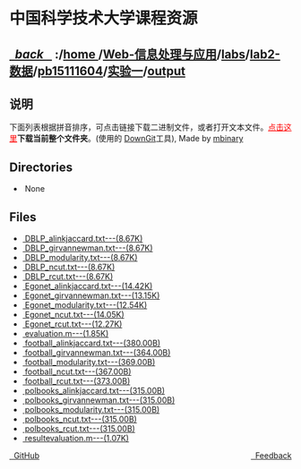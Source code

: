 
<!--
<head>
    <meta http-equiv="content-type" content="text/html; charset=utf-8">
    <title> 中国科学技术大学课程资源</title>
</head>
-->
# 中国科学技术大学课程资源

<div>
  <h2>
    <a href="../index.html">&nbsp;&nbsp;<i class="fa fa-level-up">back </i>&nbsp;&nbsp;</a>
    :/<a href="../../../../../../index.html">home <i class="fa fa-home"></i></a>/<a href="../../../../../index.html">Web-信息处理与应用</a>/<a href="../../../../index.html">labs</a>/<a href="../../../index.html">lab2-数据</a>/<a href="../../index.html">pb15111604</a>/<a href="../index.html">实验一</a>/<a href="index.html">output</a>
  </h2>
</div>

## 说明
下面列表根据拼音排序，可点击链接下载二进制文件，或者打开文本文件。<a href="http://downgit.zhoudaxiaa.com/#/home?url=https://github.com/USTC-Resource/USTC-Course/tree/master/Web-信息处理与应用/labs/lab2-数据/pb15111604/实验一/output" style="color:red" target="_black">点击这里</a>**下载当前整个文件夹**。(使用的 [DownGit](http://downgit.zhoudaxiaa.com)工具), Made by [mbinary](https://mbinary.xyz)

## Directories
<ul><li><i class="fa fa-meh-o"></i>&nbsp;None</li></ul>

## Files
<ul><li><a href="https://raw.githubusercontent.com/USTC-Resource/USTC-Course/master/Web-信息处理与应用/labs/lab2-数据/pb15111604/实验一/output/DBLP_alinkjaccard.txt"><i class="fa fa-pencil-square-o"></i>&nbsp;DBLP_alinkjaccard.txt---(8.67K)</a></li>
<li><a href="https://raw.githubusercontent.com/USTC-Resource/USTC-Course/master/Web-信息处理与应用/labs/lab2-数据/pb15111604/实验一/output/DBLP_girvannewman.txt"><i class="fa fa-pencil-square-o"></i>&nbsp;DBLP_girvannewman.txt---(8.67K)</a></li>
<li><a href="https://raw.githubusercontent.com/USTC-Resource/USTC-Course/master/Web-信息处理与应用/labs/lab2-数据/pb15111604/实验一/output/DBLP_modularity.txt"><i class="fa fa-pencil-square-o"></i>&nbsp;DBLP_modularity.txt---(8.67K)</a></li>
<li><a href="https://raw.githubusercontent.com/USTC-Resource/USTC-Course/master/Web-信息处理与应用/labs/lab2-数据/pb15111604/实验一/output/DBLP_ncut.txt"><i class="fa fa-pencil-square-o"></i>&nbsp;DBLP_ncut.txt---(8.67K)</a></li>
<li><a href="https://raw.githubusercontent.com/USTC-Resource/USTC-Course/master/Web-信息处理与应用/labs/lab2-数据/pb15111604/实验一/output/DBLP_rcut.txt"><i class="fa fa-pencil-square-o"></i>&nbsp;DBLP_rcut.txt---(8.67K)</a></li>
<li><a href="https://raw.githubusercontent.com/USTC-Resource/USTC-Course/master/Web-信息处理与应用/labs/lab2-数据/pb15111604/实验一/output/Egonet_alinkjaccard.txt"><i class="fa fa-pencil-square-o"></i>&nbsp;Egonet_alinkjaccard.txt---(14.42K)</a></li>
<li><a href="https://raw.githubusercontent.com/USTC-Resource/USTC-Course/master/Web-信息处理与应用/labs/lab2-数据/pb15111604/实验一/output/Egonet_girvannewman.txt"><i class="fa fa-pencil-square-o"></i>&nbsp;Egonet_girvannewman.txt---(13.15K)</a></li>
<li><a href="https://raw.githubusercontent.com/USTC-Resource/USTC-Course/master/Web-信息处理与应用/labs/lab2-数据/pb15111604/实验一/output/Egonet_modularity.txt"><i class="fa fa-pencil-square-o"></i>&nbsp;Egonet_modularity.txt---(12.54K)</a></li>
<li><a href="https://raw.githubusercontent.com/USTC-Resource/USTC-Course/master/Web-信息处理与应用/labs/lab2-数据/pb15111604/实验一/output/Egonet_ncut.txt"><i class="fa fa-pencil-square-o"></i>&nbsp;Egonet_ncut.txt---(14.05K)</a></li>
<li><a href="https://raw.githubusercontent.com/USTC-Resource/USTC-Course/master/Web-信息处理与应用/labs/lab2-数据/pb15111604/实验一/output/Egonet_rcut.txt"><i class="fa fa-pencil-square-o"></i>&nbsp;Egonet_rcut.txt---(12.27K)</a></li>
<li><a href="https://raw.githubusercontent.com/USTC-Resource/USTC-Course/master/Web-信息处理与应用/labs/lab2-数据/pb15111604/实验一/output/evaluation.m"><i class="fa fa-file-code-o"></i>&nbsp;evaluation.m---(1.85K)</a></li>
<li><a href="https://raw.githubusercontent.com/USTC-Resource/USTC-Course/master/Web-信息处理与应用/labs/lab2-数据/pb15111604/实验一/output/football_alinkjaccard.txt"><i class="fa fa-pencil-square-o"></i>&nbsp;football_alinkjaccard.txt---(380.00B)</a></li>
<li><a href="https://raw.githubusercontent.com/USTC-Resource/USTC-Course/master/Web-信息处理与应用/labs/lab2-数据/pb15111604/实验一/output/football_girvannewman.txt"><i class="fa fa-pencil-square-o"></i>&nbsp;football_girvannewman.txt---(364.00B)</a></li>
<li><a href="https://raw.githubusercontent.com/USTC-Resource/USTC-Course/master/Web-信息处理与应用/labs/lab2-数据/pb15111604/实验一/output/football_modularity.txt"><i class="fa fa-pencil-square-o"></i>&nbsp;football_modularity.txt---(369.00B)</a></li>
<li><a href="https://raw.githubusercontent.com/USTC-Resource/USTC-Course/master/Web-信息处理与应用/labs/lab2-数据/pb15111604/实验一/output/football_ncut.txt"><i class="fa fa-pencil-square-o"></i>&nbsp;football_ncut.txt---(367.00B)</a></li>
<li><a href="https://raw.githubusercontent.com/USTC-Resource/USTC-Course/master/Web-信息处理与应用/labs/lab2-数据/pb15111604/实验一/output/football_rcut.txt"><i class="fa fa-pencil-square-o"></i>&nbsp;football_rcut.txt---(373.00B)</a></li>
<li><a href="https://raw.githubusercontent.com/USTC-Resource/USTC-Course/master/Web-信息处理与应用/labs/lab2-数据/pb15111604/实验一/output/polbooks_alinkjaccard.txt"><i class="fa fa-pencil-square-o"></i>&nbsp;polbooks_alinkjaccard.txt---(315.00B)</a></li>
<li><a href="https://raw.githubusercontent.com/USTC-Resource/USTC-Course/master/Web-信息处理与应用/labs/lab2-数据/pb15111604/实验一/output/polbooks_girvannewman.txt"><i class="fa fa-pencil-square-o"></i>&nbsp;polbooks_girvannewman.txt---(315.00B)</a></li>
<li><a href="https://raw.githubusercontent.com/USTC-Resource/USTC-Course/master/Web-信息处理与应用/labs/lab2-数据/pb15111604/实验一/output/polbooks_modularity.txt"><i class="fa fa-pencil-square-o"></i>&nbsp;polbooks_modularity.txt---(315.00B)</a></li>
<li><a href="https://raw.githubusercontent.com/USTC-Resource/USTC-Course/master/Web-信息处理与应用/labs/lab2-数据/pb15111604/实验一/output/polbooks_ncut.txt"><i class="fa fa-pencil-square-o"></i>&nbsp;polbooks_ncut.txt---(315.00B)</a></li>
<li><a href="https://raw.githubusercontent.com/USTC-Resource/USTC-Course/master/Web-信息处理与应用/labs/lab2-数据/pb15111604/实验一/output/polbooks_rcut.txt"><i class="fa fa-pencil-square-o"></i>&nbsp;polbooks_rcut.txt---(315.00B)</a></li>
<li><a href="https://raw.githubusercontent.com/USTC-Resource/USTC-Course/master/Web-信息处理与应用/labs/lab2-数据/pb15111604/实验一/output/resultevaluation.m"><i class="fa fa-file-code-o"></i>&nbsp;resultevaluation.m---(1.07K)</a></li></ul>

<div style="text-decration:underline;display:inline">
  <a href="https://github.com/USTC-Resource/USTC-Course.git" target="_blank" rel="external"><i class="fa fa-github"></i>&nbsp; GitHub</a>
  <a href="mailto:&#122;huheqin1@gmail?subject=反馈与建议" style="float:right" target="_blank" rel="external"><i class="fa fa-envelope"></i>&nbsp; Feedback</a>
</div>



